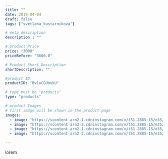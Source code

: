 ```yaml
---
title: ""
date: 2019-04-04
draft: false
tags: ["svetlana_kustarnikova"]

# meta description
description : ""

# product Price
price: "3000"
priceBefore: "3600.0"

# Product Short Description
shortDescription: ""

#product ID
productID: "Bv1oCGUnukU"

# type must be "products"
type: "products"

# product Images
# first image will be shown in the product page
images:
  - image: "https://scontent-arn2-1.cdninstagram.com/v/t51.2885-15/e35/54732259_624541024618330_8462141493277865771_n.jpg?se=7&tp=1&_nc_ht=scontent-arn2-1.cdninstagram.com&_nc_cat=110&_nc_ohc=ltvO6l92QKQAX-91RUI&ccb=7-4&oh=4a0cff95b8f1606b48f14221b203cb47&oe=608184F2&ig_cache_key=MjAxNDY5MjQ3MDAwMTk5NzE0OQ%3D%3D.2-ccb7-4"
  - image: "https://scontent-arn2-2.cdninstagram.com/v/t51.2885-15/e35/54277298_787741388272424_3272484878299498878_n.jpg?se=7&tp=1&_nc_ht=scontent-arn2-2.cdninstagram.com&_nc_cat=108&_nc_ohc=gFlp92bvgWkAX_TWwM4&ccb=7-4&oh=b0b256cee2627998ed712d12c773249d&oe=60824F03&ig_cache_key=MjAxNDY5MjQ3MDAxMDM1MjU3Mg%3D%3D.2-ccb7-4"
  - image: "https://scontent-arn2-1.cdninstagram.com/v/t51.2885-15/e35/54447211_264794054398609_3389963116836184587_n.jpg?se=7&tp=1&_nc_ht=scontent-arn2-1.cdninstagram.com&_nc_cat=101&_nc_ohc=LKvB4bCSIAMAX-mK-M6&ccb=7-4&oh=35e764f1ab60aa2de1d726edfa188eee&oe=608335AC&ig_cache_key=MjAxNDY5MjQ2OTk2MDAyMjg5Ng%3D%3D.2-ccb7-4"
  - image: "https://scontent-arn2-2.cdninstagram.com/v/t51.2885-15/e35/54732018_2100143026943820_7699432978497999536_n.jpg?tp=1&_nc_ht=scontent-arn2-2.cdninstagram.com&_nc_cat=100&_nc_ohc=ApM37bCzHiwAX_cE45R&ccb=7-4&oh=0876b0c29ea3d311244ca0688fc6ca5d&oe=6082D4AE&ig_cache_key=MjAxNDY5MjQ3MDAxMDI2ODEyNg%3D%3D.2-ccb7-4"

---
```

lorem
